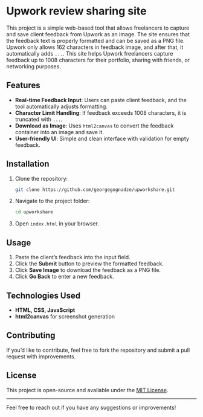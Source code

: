 # Upwork review sharing site

This project is a simple web-based tool that allows freelancers to capture and save client feedback from Upwork as an image. The site ensures that the feedback text is properly formatted and can be saved as a PNG file. Upwork only allows 162 characters in feedback image, and after that, it automatically adds  `...`. This site helps Upwork freelancers capture feedback up to 1008 characters for their portfolio, sharing with friends, or networking purposes.

## Features
- **Real-time Feedback Input**: Users can paste client feedback, and the tool automatically adjusts formatting.
- **Character Limit Handling**: If feedback exceeds 1008 characters, it is truncated with `...`.
- **Download as Image**: Uses `html2canvas` to convert the feedback container into an image and save it.
- **User-friendly UI**: Simple and clean interface with validation for empty feedback.

## Installation
1. Clone the repository:
   ```bash
   git clone https://github.com/georgegognadze/upworkshare.git
   ```
2. Navigate to the project folder:
   ```bash
   cd upworkshare
   ```
3. Open `index.html` in your browser.

## Usage
1. Paste the client’s feedback into the input field.
2. Click the **Submit** button to preview the formatted feedback.
3. Click **Save Image** to download the feedback as a PNG file.
4. Click **Go Back** to enter a new feedback.

## Technologies Used
- **HTML, CSS, JavaScript**
- **html2canvas** for screenshot generation

## Contributing
If you’d like to contribute, feel free to fork the repository and submit a pull request with improvements.

## License
This project is open-source and available under the [MIT License](LICENSE).

---
Feel free to reach out if you have any suggestions or improvements!

